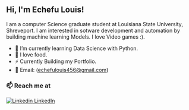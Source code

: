 <h2> Hi, I'm Echefu Louis!</h2>

I am a computer Science graduate student at Louisiana State University, Shreveport. I am interested in sotware development and automation by building machine learning Models. I love Video games :).


- 🔭 I’m currently learning Data Science with Python.
- 🍔 I love food.
- ⚡ Currently Building my Portfolio.
- 💬 Email: (echefulouis456@gmail.com)

### 📫 Reach me at 
[![Linkedin](https://i.stack.imgur.com/gVE0j.png) LinkedIn](https://www.linkedin.com/in/echefu-louis-53523315a)
